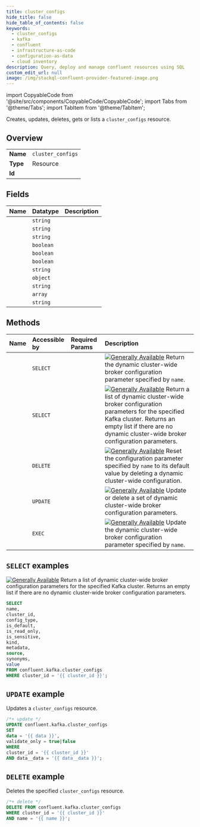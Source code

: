 ```yaml
---
title: cluster_configs
hide_title: false
hide_table_of_contents: false
keywords:
  - cluster_configs
  - kafka
  - confluent
  - infrastructure-as-code
  - configuration-as-data
  - cloud inventory
description: Query, deploy and manage confluent resources using SQL
custom_edit_url: null
image: /img/stackql-confluent-provider-featured-image.png
---
```


import CopyableCode from '@site/src/components/CopyableCode/CopyableCode';
import Tabs from '@theme/Tabs';
import TabItem from '@theme/TabItem';

Creates, updates, deletes, gets or lists a <code>cluster_configs</code> resource.

## Overview
<table><tbody>
<tr><td><b>Name</b></td><td><code>cluster_configs</code></td></tr>
<tr><td><b>Type</b></td><td>Resource</td></tr>
<tr><td><b>Id</b></td><td><CopyableCode code="confluent.kafka.cluster_configs" /></td></tr>
</tbody></table>

## Fields
| Name | Datatype | Description |
|:-----|:---------|:------------|
| <CopyableCode code="name" /> | `string` |  |
| <CopyableCode code="cluster_id" /> | `string` |  |
| <CopyableCode code="config_type" /> | `string` |  |
| <CopyableCode code="is_default" /> | `boolean` |  |
| <CopyableCode code="is_read_only" /> | `boolean` |  |
| <CopyableCode code="is_sensitive" /> | `boolean` |  |
| <CopyableCode code="kind" /> | `string` |  |
| <CopyableCode code="metadata" /> | `object` |  |
| <CopyableCode code="source" /> | `string` |  |
| <CopyableCode code="synonyms" /> | `array` |  |
| <CopyableCode code="value" /> | `string` |  |

## Methods
| Name | Accessible by | Required Params | Description |
|:-----|:--------------|:----------------|:------------|
| <CopyableCode code="get_kafka_cluster_config" /> | `SELECT` | <CopyableCode code="cluster_id, name" /> | [![Generally Available](https://img.shields.io/badge/Lifecycle%20Stage-Generally%20Available-%2345c6e8)](#section/Versioning/API-Lifecycle-Policy) Return the dynamic cluster-wide broker configuration parameter specified by ``name``. |
| <CopyableCode code="list_kafka_cluster_configs" /> | `SELECT` | <CopyableCode code="cluster_id" /> | [![Generally Available](https://img.shields.io/badge/Lifecycle%20Stage-Generally%20Available-%2345c6e8)](#section/Versioning/API-Lifecycle-Policy) Return a list of dynamic cluster-wide broker configuration parameters for the specified Kafka cluster. Returns an empty list if there are no dynamic cluster-wide broker configuration parameters. |
| <CopyableCode code="delete_kafka_cluster_config" /> | `DELETE` | <CopyableCode code="cluster_id, name" /> | [![Generally Available](https://img.shields.io/badge/Lifecycle%20Stage-Generally%20Available-%2345c6e8)](#section/Versioning/API-Lifecycle-Policy) Reset the configuration parameter specified by ``name`` to its default value by deleting a dynamic cluster-wide configuration. |
| <CopyableCode code="update_kafka_cluster_configs" /> | `UPDATE` | <CopyableCode code="cluster_id, data__data" /> | [![Generally Available](https://img.shields.io/badge/Lifecycle%20Stage-Generally%20Available-%2345c6e8)](#section/Versioning/API-Lifecycle-Policy) Update or delete a set of dynamic cluster-wide broker configuration parameters. |
| <CopyableCode code="update_kafka_cluster_config" /> | `EXEC` | <CopyableCode code="cluster_id, name" /> | [![Generally Available](https://img.shields.io/badge/Lifecycle%20Stage-Generally%20Available-%2345c6e8)](#section/Versioning/API-Lifecycle-Policy) Update the dynamic cluster-wide broker configuration parameter specified by ``name``. |

## `SELECT` examples

[![Generally Available](https://img.shields.io/badge/Lifecycle%20Stage-Generally%20Available-%2345c6e8)](#section/Versioning/API-Lifecycle-Policy) Return a list of dynamic cluster-wide broker configuration parameters for the specified Kafka cluster. Returns an empty list if there are no dynamic cluster-wide broker configuration parameters.


```sql
SELECT
name,
cluster_id,
config_type,
is_default,
is_read_only,
is_sensitive,
kind,
metadata,
source,
synonyms,
value
FROM confluent.kafka.cluster_configs
WHERE cluster_id = '{{ cluster_id }}';
```
## `UPDATE` example

Updates a <code>cluster_configs</code> resource.

```sql
/*+ update */
UPDATE confluent.kafka.cluster_configs
SET 
data = '{{ data }}',
validate_only = true|false
WHERE 
cluster_id = '{{ cluster_id }}'
AND data__data = '{{ data__data }}';
```

## `DELETE` example

Deletes the specified <code>cluster_configs</code> resource.

```sql
/*+ delete */
DELETE FROM confluent.kafka.cluster_configs
WHERE cluster_id = '{{ cluster_id }}'
AND name = '{{ name }}';
```
